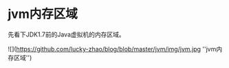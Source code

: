 # jvm内存区域

先看下JDK1.7前的Java虚拟机的内存区域。

![](https://github.com/lucky-zhao/blog/blob/master/jvm/img/jvm.jpg ''jvm内存区域'')